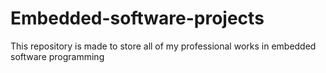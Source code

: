 # Embedded-software-projects
This repository is made to store all of my professional works in embedded software programming 
